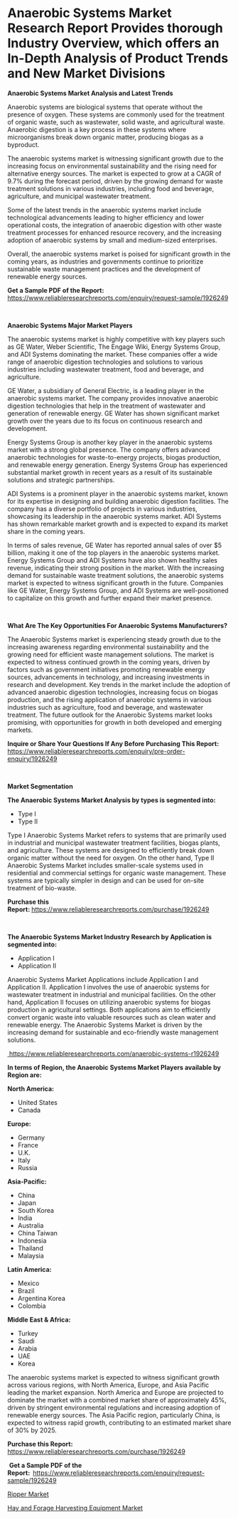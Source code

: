<p><h1>Anaerobic Systems Market Research Report Provides thorough Industry Overview, which offers an In-Depth Analysis of Product Trends and New Market Divisions</h1></p><p><strong>Anaerobic Systems Market Analysis and Latest Trends</strong></p>
<p><p>Anaerobic systems are biological systems that operate without the presence of oxygen. These systems are commonly used for the treatment of organic waste, such as wastewater, solid waste, and agricultural waste. Anaerobic digestion is a key process in these systems where microorganisms break down organic matter, producing biogas as a byproduct.</p><p>The anaerobic systems market is witnessing significant growth due to the increasing focus on environmental sustainability and the rising need for alternative energy sources. The market is expected to grow at a CAGR of 9.7% during the forecast period, driven by the growing demand for waste treatment solutions in various industries, including food and beverage, agriculture, and municipal wastewater treatment.</p><p>Some of the latest trends in the anaerobic systems market include technological advancements leading to higher efficiency and lower operational costs, the integration of anaerobic digestion with other waste treatment processes for enhanced resource recovery, and the increasing adoption of anaerobic systems by small and medium-sized enterprises.</p><p>Overall, the anaerobic systems market is poised for significant growth in the coming years, as industries and governments continue to prioritize sustainable waste management practices and the development of renewable energy sources.</p></p>
<p><strong>Get a Sample PDF of the Report:&nbsp;</strong> <a href="https://www.reliableresearchreports.com/enquiry/request-sample/1926249">https://www.reliableresearchreports.com/enquiry/request-sample/1926249</a></p>
<p>&nbsp;</p>
<p><strong>Anaerobic Systems Major Market Players</strong></p>
<p><p>The anaerobic systems market is highly competitive with key players such as GE Water, Weber Scientific, The Engage Wiki, Energy Systems Group, and ADI Systems dominating the market. These companies offer a wide range of anaerobic digestion technologies and solutions to various industries including wastewater treatment, food and beverage, and agriculture.</p><p>GE Water, a subsidiary of General Electric, is a leading player in the anaerobic systems market. The company provides innovative anaerobic digestion technologies that help in the treatment of wastewater and generation of renewable energy. GE Water has shown significant market growth over the years due to its focus on continuous research and development.</p><p>Energy Systems Group is another key player in the anaerobic systems market with a strong global presence. The company offers advanced anaerobic technologies for waste-to-energy projects, biogas production, and renewable energy generation. Energy Systems Group has experienced substantial market growth in recent years as a result of its sustainable solutions and strategic partnerships.</p><p>ADI Systems is a prominent player in the anaerobic systems market, known for its expertise in designing and building anaerobic digestion facilities. The company has a diverse portfolio of projects in various industries, showcasing its leadership in the anaerobic systems market. ADI Systems has shown remarkable market growth and is expected to expand its market share in the coming years.</p><p>In terms of sales revenue, GE Water has reported annual sales of over $5 billion, making it one of the top players in the anaerobic systems market. Energy Systems Group and ADI Systems have also shown healthy sales revenue, indicating their strong position in the market. With the increasing demand for sustainable waste treatment solutions, the anaerobic systems market is expected to witness significant growth in the future. Companies like GE Water, Energy Systems Group, and ADI Systems are well-positioned to capitalize on this growth and further expand their market presence.</p></p>
<p>&nbsp;</p>
<p><strong>What Are The Key Opportunities For Anaerobic Systems Manufacturers?</strong></p>
<p><p>The Anaerobic Systems market is experiencing steady growth due to the increasing awareness regarding environmental sustainability and the growing need for efficient waste management solutions. The market is expected to witness continued growth in the coming years, driven by factors such as government initiatives promoting renewable energy sources, advancements in technology, and increasing investments in research and development. Key trends in the market include the adoption of advanced anaerobic digestion technologies, increasing focus on biogas production, and the rising application of anaerobic systems in various industries such as agriculture, food and beverage, and wastewater treatment. The future outlook for the Anaerobic Systems market looks promising, with opportunities for growth in both developed and emerging markets.</p></p>
<p><strong>Inquire or Share Your Questions If Any Before Purchasing This Report:</strong> <a href="https://www.reliableresearchreports.com/enquiry/pre-order-enquiry/1926249">https://www.reliableresearchreports.com/enquiry/pre-order-enquiry/1926249</a></p>
<p>&nbsp;</p>
<p><strong>Market Segmentation</strong></p>
<p><strong>The Anaerobic Systems Market Analysis by types is segmented into:</strong></p>
<p><ul><li>Type I</li><li>Type II</li></ul></p>
<p><p>Type I Anaerobic Systems Market refers to systems that are primarily used in industrial and municipal wastewater treatment facilities, biogas plants, and agriculture. These systems are designed to efficiently break down organic matter without the need for oxygen. On the other hand, Type II Anaerobic Systems Market includes smaller-scale systems used in residential and commercial settings for organic waste management. These systems are typically simpler in design and can be used for on-site treatment of bio-waste.</p></p>
<p><strong>Purchase this Report:&nbsp;</strong><a href="https://www.reliableresearchreports.com/purchase/1926249">https://www.reliableresearchreports.com/purchase/1926249</a></p>
<p>&nbsp;</p>
<p><strong>The Anaerobic Systems Market Industry Research by Application is segmented into:</strong></p>
<p><ul><li>Application I</li><li>Application II</li></ul></p>
<p><p>Anaerobic Systems Market Applications include Application I and Application II. Application I involves the use of anaerobic systems for wastewater treatment in industrial and municipal facilities. On the other hand, Application II focuses on utilizing anaerobic systems for biogas production in agricultural settings. Both applications aim to efficiently convert organic waste into valuable resources such as clean water and renewable energy. The Anaerobic Systems Market is driven by the increasing demand for sustainable and eco-friendly waste management solutions.</p></p>
<p><a href="https://www.reliableresearchreports.com/anaerobic-systems-r1926249">&nbsp;https://www.reliableresearchreports.com/anaerobic-systems-r1926249</a></p>
<p><strong>In terms of Region, the Anaerobic Systems Market Players available by Region are:</strong></p>
<p>
    <p> <strong> North America: </strong>
        <ul>
            <li>United States</li>
            <li>Canada</li>
        </ul>
        </p> 
    <p> <strong> Europe: </strong>
        <ul>
            <li>Germany</li>
            <li>France</li>
            <li>U.K.</li>
            <li>Italy</li>
            <li>Russia</li>
        </ul>
        </p> 
    <p> <strong> Asia-Pacific: </strong>
        <ul>
            <li>China</li>
            <li>Japan</li>
            <li>South Korea</li>
            <li>India</li>
            <li>Australia</li>
            <li>China Taiwan</li>
            <li>Indonesia</li>
            <li>Thailand</li>
            <li>Malaysia</li>
        </ul>
        </p> 
    <p> <strong> Latin America: </strong>
        <ul>
            <li>Mexico</li>
            <li>Brazil</li>
            <li>Argentina Korea</li>
            <li>Colombia</li>
        </ul>
        </p> 
    <p> <strong> Middle East & Africa: </strong>
        <ul>
            <li>Turkey</li>
            <li>Saudi</li>
            <li>Arabia</li>
            <li>UAE</li>
            <li>Korea</li>
        </ul>
    </p>
    </p>
<p><p>The anaerobic systems market is expected to witness significant growth across various regions, with North America, Europe, and Asia Pacific leading the market expansion. North America and Europe are projected to dominate the market with a combined market share of approximately 45%, driven by stringent environmental regulations and increasing adoption of renewable energy sources. The Asia Pacific region, particularly China, is expected to witness rapid growth, contributing to an estimated market share of 30% by 2025.</p></p>
<p><strong>Purchase this Report: </strong><a href="https://www.reliableresearchreports.com/purchase/1926249">https://www.reliableresearchreports.com/purchase/1926249</a></p>
<p>&nbsp;<strong>Get a Sample PDF of the Report:&nbsp;&nbsp;</strong><a href="https://www.reliableresearchreports.com/enquiry/request-sample/1926249">https://www.reliableresearchreports.com/enquiry/request-sample/1926249</a></p>
<p><strong></strong></p>
<p><p><a href="https://github.com/mackpencerus/Market-Research-Report-List-1/blob/main/ripper-market.md">Ripper Market</a></p><p><a href="https://github.com/carolalsopr44536/Market-Research-Report-List-1/blob/main/hay-and-forage-harvesting-equipment-market.md">Hay and Forage Harvesting Equipment Market</a></p></p>